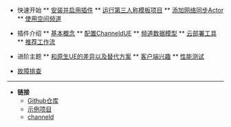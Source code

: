 * 快速开始
** [安装并启用插件](zh/installation.md)
** [运行第三人称模板项目](zh/third-person-template.md)
** [添加网络同步Actor](zh/add-replication.md)
** [使用空间频道](zh/use-spatial-channel.md)

* 插件介绍
** [基本概念](zh/basic-concepts.md)
** [配置ChanneldUE](zh/settings.md)
** [频道数据模型](zh/channel-data-schema.md)
** [云部署工具](zh/cloud-deployment-tool.md)
** [推荐工作流](zh/recommended-workflow.md)

* 进阶主题
** [和原生UE的差异以及替代方案](zh/native-ue-comparison.md)
** [客户端兴趣](zh/client-interest.md)
** [性能测试](zh/benchmark.md)

* [故障排查](zh/troubleshooting.md)

-----
- **链接**
  - [Github仓库](https://github.com/metaworking/channeld-ue-plugin)
  - [示例项目](https://github.com/metaworking/channeld-ue-demos)
  - [channeld](https://github.com/metaworking/channeld)
